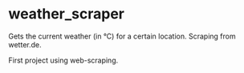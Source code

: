 # weather_scraper
Gets the current weather (in °C) for a certain location. Scraping from wetter.de. 

First project using web-scraping.
